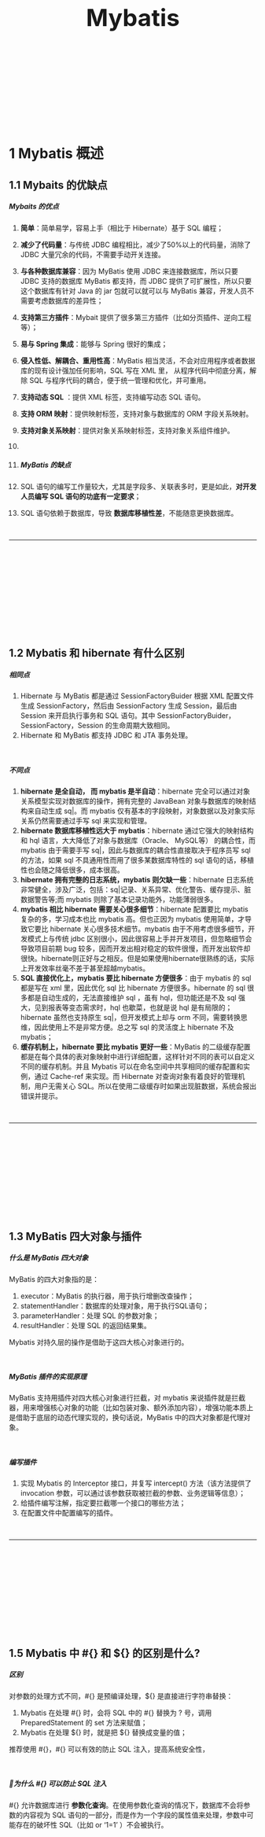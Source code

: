 <div STYLE="page-break-after: always;">
	<br>
    <br>
    <br>
    <br>
    <br>
    <br>
    <br>
    <br>
    <br>
    <br>
	<center><h3><font size="20px">
        Mybatis
    </font></h3></center>
	<br>
    <br>
    <br>
    <br>
    <br>
    <br>
    <br>
    <br>
    <br>
    <br>
</div>


# 1	Mybatis 概述

## 1.1	Mybaits 的优缺点

##### Mybaits 的优点

1. **简单**：简单易学，容易上手（相比于 Hibernate）基于 SQL 编程；
2. **减少了代码量**：与传统 JDBC 编程相比，减少了50%以上的代码量，消除了 JDBC 大量冗余的代码，不需要手动开关连接。
3. **与各种数据库兼容**：因为 MyBatis 使用 JDBC 来连接数据库，所以只要 JDBC 支持的数据库 MyBatis 都支持，而 JDBC 提供了可扩展性，所以只要这个数据库有针对 Java 的 jar 包就可以就可以与 MyBatis 兼容，开发人员不需要考虑数据库的差异性；
4. **支持第三方插件**：Mybait 提供了很多第三方插件（比如分页插件、逆向工程等）；
5. **易与 Spring 集成**：能够与 Spring 很好的集成；
6. **侵入性低、解耦合、重用性高**：MyBatis 相当灵活，不会对应用程序或者数据库的现有设计强加任何影响，SQL 写在 XML 里， 从程序代码中彻底分离，解除 SQL 与程序代码的耦合，便于统一管理和优化，并可重用。
7. **支持动态 SQL** ：提供 XML 标签，支持编写动态 SQL 语句。
8. **支持 ORM 映射**：提供映射标签，支持对象与数据库的 ORM 字段关系映射。
9. **支持对象关系映射**：提供对象关系映射标签，支持对象关系组件维护。

1. <br>

2. ##### MyBatis 的缺点

3. SQL 语句的编写工作量较大，尤其是字段多、关联表多时，更是如此，**对开发人员编写 SQL 语句的功底有一定要求**；
4. SQL 语句依赖于数据库，导致 **数据库移植性差**，不能随意更换数据库。

<br>

----

<div STYLE="page-break-after: always;"><br>
    <br>
    <br>
    <br>
    <br>
    <br>
    <br>
    <br>
    <br>
    <br></div>

## 1.2	Mybatis 和 hibernate 有什么区别

##### 相同点

1. Hibernate 与 MyBatis 都是通过 SessionFactoryBuider 根据 XML 配置文件生成 SessionFactory，然后由 SessionFactory 生成 Session，最后由 Session 来开启执行事务和 SQL 语句。其中 SessionFactoryBuider，SessionFactory，Session 的生命周期大致相同。
2. Hibernate 和 MyBatis 都支持 JDBC 和 JTA 事务处理。

<br>

##### 不**同点**

1. **hibernate 是全自动， 而 mybatis 是半自动**：hibernate 完全可以通过对象关系模型实现对数据库的操作，拥有完整的 JavaBean 对象与数据库的映射结构来自动生成 sq|。而 mybatis 仅有基本的字段映射，对象数据以及对象实际关系仍然需要通过手写 sql 来实现和管理。
2. **hibernate 数据库移植性远大于 mybatis**：hibernate 通过它强大的映射结构和 hql 语言，大大降低了对象与数据库（Oracle、 MySQL等） 的耦合性，而 mybatis 由于需要手写 sq|，因此与数据库的耦合性直接取决于程序员写 sql 的方法，如果 sql 不具通用性而用了很多某数据库特性的 sql 语句的话，移植性也会随之降低很多，成本很高。
3. **hibernate 拥有完整的日志系统，mybatis 则欠缺一些**：hibernate 日志系统非常健全，涉及广泛，包括：sq|记录、关系异常、优化警告、缓存提示、脏数据警告等;而 mybatis 则除了基本记录功能外，功能薄弱很多。
4. **mybatis 相比 hibernate 需要关心很多细节**：hibernate 配置要比 mybatis 复杂的多，学习成本也比 mybatis 高。但也正因为 mybatis 使用简单，才导致它要比 hibernate 关心很多技术细节。mybatis 由于不用考虑很多细节，开发模式上与传统 jdbc 区别很小，因此很容易上手并开发项目，但忽略细节会导致项目前期 bug 较多，因而开发出相对稳定的软件很慢，而开发出软件却很快。hibernate则正好与之相反。但是如果使用hibernate很熟练的话，实际上开发效率丝毫不差于甚至超越mybatis。
5. **SQL 直接优化上，mybatis 要比 hibernate 方便很多**：由于 mybatis 的 sql 都是写在 xml 里，因此优化 sql 比 hibernate 方便很多。hibernate 的 sql 很多都是自动生成的，无法直接维护 sql ，虽有 hql，但功能还是不及 sql 强大，见到报表等变态需求时，hql 也歇菜，也就是说 hql 是有局限的；hibernate 虽然也支持原生 sq|，但开发模式上却与 orm 不同，需要转换思维，因此使用上不是非常方便。总之写 sql 的灵活度上 hibernate 不及 mybatis；
6. **缓存机制上，hibernate 要比 mybatis 更好一些**：MyBatis 的二级缓存配置都是在每个具体的表对象映射中进行详细配置，这样针对不同的表可以自定义不同的缓存机制。并且 Mybatis 可以在命名空间中共享相同的缓存配置和实例，通过 Cache-ref 来实现。而 Hibernate 对查询对象有着良好的管理机制，用户无需关心 SQL。所以在使用二级缓存时如果出现脏数据，系统会报出错误并提示。

<br>

---

<div STYLE="page-break-after: always;"><br>
    <br>
    <br>
    <br>
    <br>
    <br>
    <br>
    <br>
    <br>
    <br></div>

## 1.3	MyBatis 四大对象与插件

##### 什么是 MyBatis 四大对象

MyBatis 的四大对象指的是：

1. executor：MyBatis 的执行器，用于执行增删改查操作；
2. statementHandler：数据库的处理对象，用于执行SQL语句；
3. parameterHandler：处理 SQL 的参数对象；
4. resultHandler：处理 SQL 的返回结果集。

Mybatis 对持久层的操作是借助于这四大核心对象进行的。

<br>

##### MyBatis 插件的实现原理

MyBatis 支持用插件对四大核心对象进行拦截，对 mybatis 来说插件就是拦截器，用来增强核心对象的功能（比如包装对象、额外添加内容），增强功能本质上是借助于底层的动态代理实现的，换句话说，MyBatis 中的四大对象都是代理对象。

<br>

##### 编写插件

1. 实现 Mybatis 的 Interceptor 接口，并复写 intercept() 方法（该方法提供了 invocation 参数，可以通过该参数获取被拦截的参数、业务逻辑等信息）；
2. 给插件编写注解，指定要拦截哪一个接口的哪些方法；
3. 在配置文件中配置编写的插件。

<br>

---

<div STYLE="page-break-after: always;"><br>
    <br>
    <br>
    <br>
    <br>
    <br>
    <br>
    <br>
    <br>
    <br></div>

## 1.5	Mybatis 中 #{} 和 ${} 的区别是什么?

##### 区别

对参数的处理方式不同，\#{} 是预编译处理，${} 是直接进行字符串替换：

1. Mybatis 在处理 #{} 时，会将 SQL 中的 #{} 替换为 ? 号，调用 PreparedStatement 的 set 方法来赋值；
2. Mybatis 在处理 \${} 时，就是把 \${} 替换成变量的值；

推荐使用 \#{}，\#{} 可以有效的防止 SQL 注入，提高系统安全性，

<br>

##### 📌为什么 \#{} 可以防止 SQL  注入

\#{} 允许数据库进行 **参数化查询**。在使用参数化查询的情况下，数据库不会将参数的内容视为 SQL 语句的一部分，而是作为一个字段的属性值来处理，参数中可能存在的破坏性 SQL（比如 or ‘1=1’ ）不会被执行。

<br>

---

<div STYLE="page-break-after: always;"><br>
    <br>
    <br>
    <br>
    <br>
    <br>
    <br>
    <br>
    <br>
    <br></div>

# 附录

##### 参考资料

- [1.1	二级标题](#1.1	二级标题)——[参考资料名](地址) 发布于 【0000/00/00】；

<br>
